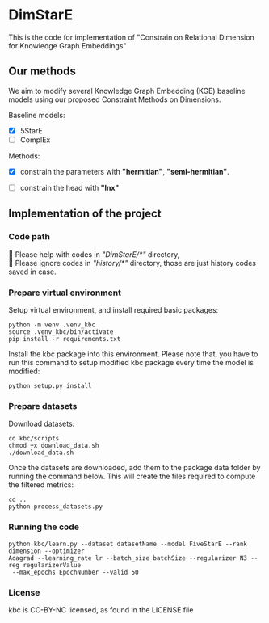 # DimStarE
This is the code for implementation of "Constrain on Relational Dimension for Knowledge Graph Embeddings"


## Our methods
We aim to modify several Knowledge Graph Embedding (KGE) baseline models using our proposed Constraint Methods on Dimensions.

Baseline models:
- [x] 5StarE
- [ ] ComplEx

Methods:
- [x] constrain the parameters with **"hermitian"**, **"semi-hermitian"**.
- [ ] constrain the head with **"lnx"**


## Implementation of the project
### Code path
:blue_heart: Please help with codes in *"DimStarE/\*"* directory,  
:see_no_evil: Please ignore codes in *"history/\*"* directory, those are just history codes saved in case.

### Prepare virtual environment
Setup virtual environment, and install required basic packages:
```
python -m venv .venv_kbc
source .venv_kbc/bin/activate
pip install -r requirements.txt
```

Install the kbc package into this environment. Please note that, you have to run this command to setup modified kbc package every time the model is modified:
```
python setup.py install
```

### Prepare datasets
Download datasets:
```
cd kbc/scripts
chmod +x download_data.sh
./download_data.sh
```

Once the datasets are downloaded, add them to the package data folder by running the command below. This will create the files required to compute the filtered metrics:
```
cd ..
python process_datasets.py
```

### Running the code
```
python kbc/learn.py --dataset datasetName --model FiveStarE --rank dimension --optimizer
Adagrad --learning_rate lr --batch_size batchSize --regularizer N3 --reg regularizerValue
 --max_epochs EpochNumber --valid 50
```

### License
kbc is CC-BY-NC licensed, as found in the LICENSE file


